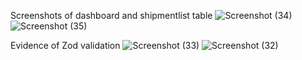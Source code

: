 Screenshots of dashboard and shipmentlist table
![Screenshot (34)](https://github.com/user-attachments/assets/5e391aea-6fee-4fa8-9f3d-30d0a7a79eb4)
![Screenshot (35)](https://github.com/user-attachments/assets/3b32df0d-6f41-4ebe-8f6d-3f2aaf1231f6)

Evidence of Zod validation
![Screenshot (33)](https://github.com/user-attachments/assets/55c7493f-2a90-49c3-97f1-1170cfaf3d9c)
![Screenshot (32)](https://github.com/user-attachments/assets/ddf10bf6-2bf9-446f-af23-9e79f0b7ede9)
